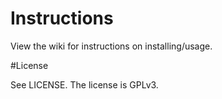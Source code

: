# Instructions

View the wiki for instructions on installing/usage.

#License 

See LICENSE. The license is GPLv3.
